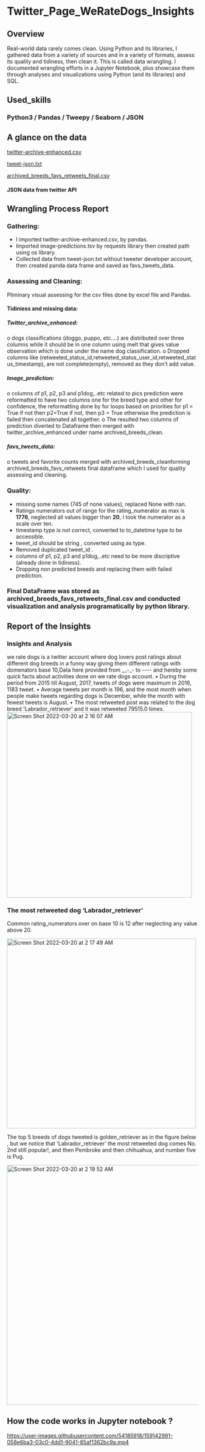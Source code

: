 # Twitter_Page_WeRateDogs_Insights

## Overview

Real-world data rarely comes clean. Using Python and its libraries, I gathered data from a variety of sources and in a variety of formats, assess its quality and tidiness, then clean it. This is called data wrangling. I documented wrangling efforts in a Jupyter Notebook, plus showcase them through analyses and visualizations using Python (and its libraries) and SQL.

## Used_skills
### Python3 / Pandas / Tweepy / Seaborn / JSON

## A glance on the data 

[twitter-archive-enhanced.csv](https://github.com/Ahmedhassan139/Twitter_WeRateDogs_Insights/files/8310349/twitter-archive-enhanced.csv)

[tweet-json.txt](https://github.com/Ahmedhassan139/Twitter_WeRateDogs_Insights/files/8310350/tweet-json.txt)

[archived_breeds_favs_retweets_final.csv](https://github.com/Ahmedhassan139/Twitter_WeRateDogs_Insights/files/8310351/archived_breeds_favs_retweets_final.csv)
#### JSON data from twitter API

## Wrangling Process Report 

### Gathering:

- I imported twitter-archive-enhanced.csv, by pandas.
- Imported image-predictions.tsv by requests library then created path using os library.
- Collected data from tweet-json.txt without tweeter developer account, then created panda data frame and saved as favs_tweets_data.

### Assessing and Cleaning:

Pliminary visual assessing for the csv files done by excel file and Pandas.

#### Tidiniess and missing data:

##### Twitter_archive_enhanced:
o dogs classifications (doggo, puppo, etc....) are distributed over three columns while it should be in one column using melt that gives value observation which is done under the name dog classification.
o Dropped columns like (retweeted_status_id,retweeted_status_user_id,retweeted_stat us_timestamp), are not complete(empty), removed as they don’t add value.
##### Image_prediction:
o columns of p1, p2, p3 and p1dog,..etc related to pics prediction were reformatted to have two columns one for the breed type and other for confidence, the reformatting done by for loops based on priorities for p1 = True if not then p2=True if not, then p3 = True otherwise the prediction is failed then concatenated all together.
o The resulted two columns of prediction diverted to Dataframe then merged with twitter_archive_enhanced under name archived_breeds_clean.

##### favs_tweets_data:
o tweets and favorite counts merged with archived_breeds_cleanforming archived_breeds_favs_retweets final dataframe which I used for quality assessing and cleaning.
### Quality:
- missing some names (745 of none values), replaced None with nan.
- Ratings numerators out of range for the rating_numerator as max is **1776**, neglected all values bigger than **20**, I took the numerator as a scale over ten.
- timestamp type is not correct, converted to to_datetime type to be accessible.
- tweet_id should be string , converted using as type.
- Removed duplicated tweet_id .
- columns of p1, p2, p3 and p1dog,..etc need to be more discriptive (already done in tidiness).
- Dropping non predicted breeds and replacing them with failed prediction.

### Final DataFrame was stored as archived_breeds_favs_retweets_final.csv and conducted visualization and analysis programatically by python library.

## Report of the Insights

### Insights and Analysis
we rate dogs is a twitter account where dog lovers post ratings about different dog breeds in a funny way giving them different ratings with domenators base 10,Data here provided from __-_- to ---- and hereby some quick facts about activities done on we rate dogs account.
• During the period from 2015 till August, 2017, tweets of dogs were maximum in 2016, 1183 tweet.
• Average tweets per month is 196, and the most month when people make tweets regarding dogs is December, while the month with fewest tweets is August.
• The most retweeted post was related to the dog breed 'Labrador_retriever' and it was retweeted 79515.0 times.
<img width="486" alt="Screen Shot 2022-03-20 at 2 16 07 AM" src="https://user-images.githubusercontent.com/54185918/159142731-b197f4e0-d758-4bfb-9d0e-2ee67cf0313a.png">
### The most retweeted dog ‘Labrador_retriever'

Common rating_numerators over on base 10 is 12 after neglecting any value above 20.

<img width="497" alt="Screen Shot 2022-03-20 at 2 17 49 AM" src="https://user-images.githubusercontent.com/54185918/159142764-b4135ef2-b238-4251-a143-d712e1346805.png">


The top 5 breeds of dogs tweeted is golden_retriever as in the figure below , but we notice that 'Labrador_retriever' the most retweeted dog comes No. 2nd still popular!, and then Pembroke and then chihuahua, and number five is Pug.

<img width="628" alt="Screen Shot 2022-03-20 at 2 19 52 AM" src="https://user-images.githubusercontent.com/54185918/159142807-199527cf-10e3-477b-877e-64e96842a9aa.png">

## How the code works in Jupyter notebook ?


https://user-images.githubusercontent.com/54185918/159142991-058e6ba3-03c0-4dd1-9041-85af1362bc9a.mp4


